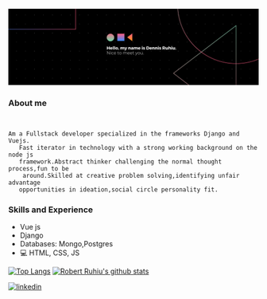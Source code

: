 ![Dennis banner](https://github.com/robertruhiu/robertruhiu/blob/main/dennis.png)
### About me
<code>
<p>Am a Fullstack developer specialized in the frameworks Django and Vuejs.
   Fast iterator in technology with a strong working background on the node js 
   framework.Abstract thinker challenging the normal thought process,fun to be
    around.Skilled at creative problem solving,identifying unfair advantage 
   opportunities in ideation,social circle personality fit. 
</p></code>

### Skills and Experience
* Vue js
* Django
* Databases: Mongo,Postgres
* 💻 HTML, CSS, JS

[![Top Langs](https://github-readme-stats.vercel.app/api/top-langs/?username=robertruhiu)](https://github.com/anuraghazra/github-readme-stats)
[![Robert Ruhiu's github stats](https://github-readme-stats.vercel.app/api?username=robertruhiu&show_icons=true)](https://github.com/anuraghazra/github-readme-stats)




[<img src='https://cdn.jsdelivr.net/npm/simple-icons@3.0.1/icons/linkedin.svg' alt='linkedin' height='40'>](https://www.linkedin.com/in/dennis-ruhiu-abb1b0ab/)  
